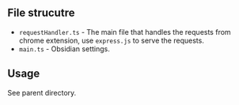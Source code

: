 ## File strucutre

- `requestHandler.ts` - The main file that handles the requests from chrome extension, use `express.js` to serve the requests.
- `main.ts` - Obsidian settings.

## Usage 

See parent directory.